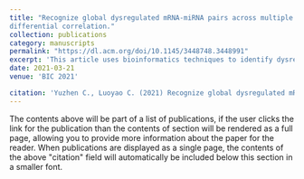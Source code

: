 ```yaml
---
title: "Recognize global dysregulated mRNA-miRNA pairs across multiple cancer types using 
differential correlation."
collection: publications
category: manuscripts
permalink: "https://dl.acm.org/doi/10.1145/3448748.3448991"
excerpt: 'This article uses bioinformatics techniques to identify dysregulated mRNA-miRNA pairs in various cancers.'
date: 2021-03-21
venue: 'BIC 2021'

citation: 'Yuzhen C., Luoyao C. (2021) Recognize global dysregulated mRNA-miRNA pairs across multiple cancer types using differential correlation. BIC 2021 (DOI: 10.1145/3448748.3448991)'
---
```

The contents above will be part of a list of publications, if the user clicks the link for the publication than the contents of section will be rendered as a full page, allowing you to provide more information about the paper for the reader. When publications are displayed as a single page, the contents of the above "citation" field will automatically be included below this section in a smaller font.
